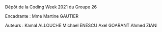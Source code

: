 Dépôt de la Coding Week 2021 du Groupe 26

Encadrante :
Mme Martine GAUTIER

Auteurs :
Kamal ALLOUCHE
Michael ENESCU
Axel GOARANT
Ahmed ZIANI
